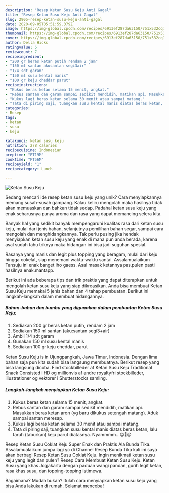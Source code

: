 ```yaml
---
description: "Resep Ketan Susu Keju Anti Gagal"
title: "Resep Ketan Susu Keju Anti Gagal"
slug: 2905-resep-ketan-susu-keju-anti-gagal
date: 2020-09-05T05:51:59.379Z
image: https://img-global.cpcdn.com/recipes/6913ef287da63150/751x532cq70/ketan-susu-keju-foto-resep-utama.jpg
thumbnail: https://img-global.cpcdn.com/recipes/6913ef287da63150/751x532cq70/ketan-susu-keju-foto-resep-utama.jpg
cover: https://img-global.cpcdn.com/recipes/6913ef287da63150/751x532cq70/ketan-susu-keju-foto-resep-utama.jpg
author: Della Hicks
ratingvalue: 5
reviewcount: 7
recipeingredient:
- "200 gr beras ketan putih rendam 2 jam"
- "150 ml santan akusantan segi3air"
- "1/4 sdt garam"
- "150 ml susu kental manis"
- "100 gr keju cheddar parut"
recipeinstructions:
- "Kukus beras ketan selama 15 menit, angkat."
- "Rebus santan dan garam sampai sedikit mendidih, matikan api. Masukkan beras ketan aron (yg baru dikukus setengah matang). Aduk sampai santan meresap."
- "Kukus lagi beras ketan selama 30 menit atau sampai matang."
- "Tata di piring saji, tuangkan susu kental manis diatas beras ketan, lalu taruh (taburkan) keju parut diatasnya. Nyammmm...😋🤤😍"
categories:
- Resep
tags:
- ketan
- susu
- keju

katakunci: ketan susu keju 
nutrition: 278 calories
recipecuisine: Indonesian
preptime: "PT19M"
cooktime: "PT56M"
recipeyield: "1"
recipecategory: Lunch

---
```



![Ketan Susu Keju](https://img-global.cpcdn.com/recipes/6913ef287da63150/751x532cq70/ketan-susu-keju-foto-resep-utama.jpg)

Sedang mencari ide resep ketan susu keju yang unik? Cara menyiapkannya memang susah-susah gampang. Kalau keliru mengolah maka hasilnya tidak akan memuaskan dan bahkan tidak sedap. Padahal ketan susu keju yang enak seharusnya punya aroma dan rasa yang dapat memancing selera kita.

Banyak hal yang sedikit banyak mempengaruhi kualitas rasa dari ketan susu keju, mulai dari jenis bahan, selanjutnya pemilihan bahan segar, sampai cara mengolah dan menghidangkannya. Tak perlu pusing jika hendak menyiapkan ketan susu keju yang enak di mana pun anda berada, karena asal sudah tahu triknya maka hidangan ini bisa jadi suguhan spesial.

Rasanya yang manis dan legit plus topping yang beragam, mulai dari keju hingga cokelat, siap menemani waktu-waktu santai. Assalamualaikum Tansuju ini enak banget lho gaess. Asal masak ketannya pas.pulen pasti hasilnya enak.mantapp.


Berikut ini ada beberapa tips dan trik praktis yang dapat diterapkan untuk mengolah ketan susu keju yang siap dikreasikan. Anda bisa membuat Ketan Susu Keju memakai 5 jenis bahan dan 4 tahap pembuatan. Berikut ini langkah-langkah dalam membuat hidangannya.

<!--inarticleads1-->

##### Bahan-bahan dan bumbu yang digunakan dalam pembuatan Ketan Susu Keju:

1. Sediakan 200 gr beras ketan putih, rendam 2 jam
1. Sediakan 150 ml santan (aku:santan segi3+air)
1. Ambil 1/4 sdt garam
1. Gunakan 150 ml susu kental manis
1. Sediakan 100 gr keju cheddar, parut


Ketan Susu Keju is in Ujungpangkah, Jawa Timur, Indonesia. Dengan lima bahan saja pun kita sudah bisa langsung membuatnya. Berikut resep yang bisa langsung dicoba. Find stockbilleder af Ketan Susu Keju Traditional Snack Consisted i HD og millionvis af andre royaltyfri stockbilleder, illustrationer og vektorer i Shutterstocks samling. 

<!--inarticleads2-->

##### Langkah-langkah menyiapkan Ketan Susu Keju:

1. Kukus beras ketan selama 15 menit, angkat.
1. Rebus santan dan garam sampai sedikit mendidih, matikan api. Masukkan beras ketan aron (yg baru dikukus setengah matang). Aduk sampai santan meresap.
1. Kukus lagi beras ketan selama 30 menit atau sampai matang.
1. Tata di piring saji, tuangkan susu kental manis diatas beras ketan, lalu taruh (taburkan) keju parut diatasnya. Nyammmm...😋🤤😍


Resep Ketan Susu Coklat Keju Super Enak dan Praktis Ala Bunda Tika. Assalamualaikum jumpa lagi yc di Channel Resep Bunda Tika kali ini saya akan berbagi Resep Ketan Susu Coklat Keju. Ingin menikmati ketan susu keju yang legit dan pulen? Resep Cara Membuat Ketan Susu Keju. Ketan Susu yang khas Jogjakarta dengan paduan wangi pandan, gurih legit ketan, rasa khas susu, dan topping-topping istimewa. 

Bagaimana? Mudah bukan? Itulah cara menyiapkan ketan susu keju yang bisa Anda lakukan di rumah. Selamat mencoba!
